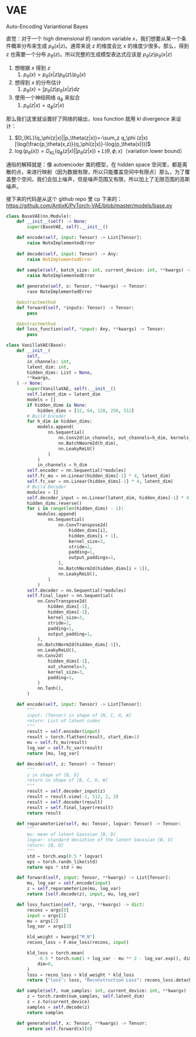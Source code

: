 # VAE

Auto-Encoding Variantional Bayes

直觉：对于一个 high dimensional 的 random variable $x$，我们想要从某一个条件概率分布来生成 $p_\theta(x|z)$。通常来说 z 的维度会比 x 的维度少很多。那么，得到 z 也需要一个分布 $p_\theta(z)$。所以完整的生成模型表达式应该是 $p_\theta(z) p_\theta(x|z)$

1. 想根据 $x$ 得到 $z$
    1. $p_\theta(x) = p_\theta(x|z)p_\theta(z)/p_\theta(x)$
2. 想得到 $x$ 的分布估计
    1. $p_\theta(x) = \int p_\theta(z) p_\theta(x|z) dz$
3. 使用一个神经网络 $q_\phi$ 来拟合
    1. $p_\theta(z|x) = q_\phi(z|x)$

那么我们这里就设置好了网络的输出，loss function 就用 kl divergence 来设计：
1. $D_{KL}(q_\phi(z|x)||p_\theta(z|x))=-\sum_z q_\phi (z|x)[\log(\frac{p_\theta(x,z)}{q_\phi(z|x)}-\log(p_\theta(x)))]$
2. $\log(p_\theta(x))=D_{KL}(q_\phi(z|x)||p_\theta(z|x))+L(\theta,\phi; x)$（variation lower bound）


通俗的解释就是：像 autoencoder 类的模型，在 hidden space 空间里，都是离散的点，来进行映射（因为数据有限，所以只能覆盖空间中有限点）那么，为了覆盖整个空间，我们会加上噪声，但是噪声范围又有限，所以加上了无限范围的高斯噪声。

接下来的代码是从这个 github repo 里 cp 下来的：
https://github.com/AntixK/PyTorch-VAE/blob/master/models/base.py
~~~python
class BaseVAE(nn.Module):
    def __init__(self) -> None:
        super(BaseVAE, self).__init__()

    def encode(self, input: Tensor) -> List[Tensor]:
        raise NoteImplementedError
    
    def decode(self, input: Tensor) -> Any:
        raise NotImplementedError
    
    def sample(self, batch_size: int, current_device: int, **kwargs) -> Tensor:
        raise NoteImplementedError

    def generate(self, x: Tensor, **kwargs) -> Tensor:
        rase NoteImplementedError

    @abstractmethod
    def forward(self, *inputs: Tensor) -> Tensor:
        pass

    @abstractmethod
    def loss_function(self, *input: Any, **kwargs) -> Tensor:
        pass
~~~
~~~python
class VanillaVAE(Base):
    def __init__(
        self,
        in_channels: int,
        latent_dim: int,
        hidden_dims: List = None,
        **kwargs,
    ) -> None:
        super(VanillaVAE, self).__init__()
        self.latent_dim = latent_dim
        models = []
        if hidden_dime is None:
            hidden_dims = [32, 64, 128, 256, 512]
        # Build Encoder
        for h_dim in hidden_dims:
            models.append(
                nn.Sequential(
                    nn.Conv2d(in_channels, out_channels=h_dim, kernels_size=3, stride=2, padding=1),
                    nn.BatchNoorm2d(h_dim),
                    nn.LeakyReLU()
                )
            )
            in_channels = h_dim
        self.encoder = nn.Sequential(*modules)
        self.fc_mu = nn.Linear(hidden_dims[-1] * 4, latent_dim)
        self.fc_var = nn.Linear(hidden_dims[-1] * 4, latent_dim)
        # Build Decoder
        modules = []
        self.decoder_input = nn.Linear(latent_dim, hidden_dims[-1] * 4)
        hidden_dims.reverse()
        for i in range(len(hidden_dims) - 1):
            modules.append(
                nn.Sequential(
                    nn.ConvTranspose2d(
                        hidden_dims[i],
                        hidden_dims[i + 1],
                        kernel_size=3,
                        stride=2,
                        padding=1,
                        output_paddings=1,
                    ),
                    nn.BatchNorm2d(hidden_dims[i + 1]),
                    nn.LeakyReLU(),
                )
            )
        self.decoder = nn.Sequential(*modules)
        self.final_layer = nn.Sequential(
            nn.ConvTranspose2d(
                hidden_dims[-1],
                hidden_dims[-1],
                kernel_size=3,
                stride=2,
                padding=1,
                output_padding=1,
            ),
            nn.BatchNorm2d(hidden_dims[-1]),
            nn.LeakyReLU(),
            nn.Conv2d(
                hidden_dims[-1],
                out_channels=3,
                kernel_size=3,
                padding=1,
            )
            nn.Tanh(),
        )

    def encode(self, input: Tensor) -> List[Tensor]:
        """
        input: (Tensor) in shape of [N, C, H, W]
        return: List of latent codes
        """
        result = self.encoder(input)
        result = torch.flatten(result, start_dim=1)
        mu = self.fc_mu(result)
        log_var = self.fc_var(result)
        return [mu, log_var]

    def decode(self, z: Tensor) -> Tensor:
        """
        z in shape of [B, D]
        return in shape of [B, C, H, W]
        """
        result = self.decoder_input(z)
        result = result.view(-1, 512, 2, 2)
        result = self.decoder(result)
        result = self.final_layer(result)
        return result

    def reparameterize(self, mu: Tensor, logvar: Tensor) -> Tensor:
        """
        mu: mean of latent Gaussian [B, D]
        logvar: standard deviation of the latent Gaussian [B, D]
        return: [B, D]
        """
        std = torch.exp(0.5 * logvar)
        eps = torch.randn_like(std)
        return eps * std + mu

    def forward(self, input: Tensor, **kwargs) -> List[Tensor]:
        mu, log_var = self.encode(input)
        z = self.reparameterize(mu, log_var)
        return [self.decode(z), input, mu, log_var]

    def loss_function(self, *args, **kwargs) -> dict:
        recons = args[0]
        input = args[1]
        mu = args[2]
        log_var = args[3]

        kld_weight = kwargs["M_N"]
        recons_loss = F.mse_loss(recons, input)

        kld_loss = torch.mean(
            -0.5 * torch.sum(1 + log_var - mu ** 2 - log_var.exp(), dim=1),
            dim=0,
        )
        loss = recns_loss + kld_weight * kld_loss
        return {"loss": loss, "Reconstruction Loss": recons_loss.detach(), "kld": -kld_loss.detach()}

    def sample(self, num_samples: int, current_device: int, **kwargs) -> Tensor:
        z = torch.randn(num_samples, self.latent_dim)
        z = z.to(current_device)
        samples = self.decode(z)
        return samples

    def generate(self, x: Tensor, **kwargs) -> Tensor:
        return self.forward(x)[0]
~~~
